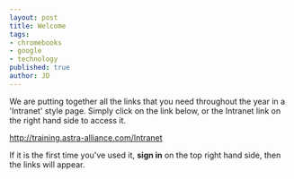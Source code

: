 ```yaml
---
layout: post
title: Welcome
tags:
- chromebooks
- google
- technology
published: true
author: JD
---
```


We are putting together all the links that you need throughout the year in a 'Intranet' style page. Simply click on the link below, or the Intranet link on the right hand side to access it.

http://training.astra-alliance.com/Intranet

If it is the first time you've used it, __sign in__ on the top right hand side, then the links will appear.
